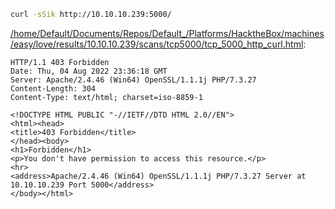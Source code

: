 ```bash
curl -sSik http://10.10.10.239:5000/
```

[/home/Default/Documents/Repos/Default_/Platforms/HacktheBox/machines/easy/love/results/10.10.10.239/scans/tcp5000/tcp_5000_http_curl.html](file:///home/Default/Documents/Repos/Default_/Platforms/HacktheBox/machines/easy/love/results/10.10.10.239/scans/tcp5000/tcp_5000_http_curl.html):

```
HTTP/1.1 403 Forbidden
Date: Thu, 04 Aug 2022 23:36:18 GMT
Server: Apache/2.4.46 (Win64) OpenSSL/1.1.1j PHP/7.3.27
Content-Length: 304
Content-Type: text/html; charset=iso-8859-1

<!DOCTYPE HTML PUBLIC "-//IETF//DTD HTML 2.0//EN">
<html><head>
<title>403 Forbidden</title>
</head><body>
<h1>Forbidden</h1>
<p>You don't have permission to access this resource.</p>
<hr>
<address>Apache/2.4.46 (Win64) OpenSSL/1.1.1j PHP/7.3.27 Server at 10.10.10.239 Port 5000</address>
</body></html>

```
